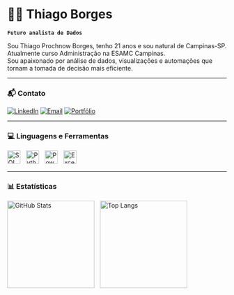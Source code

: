 # 🙋‍♂️ Thiago Borges

**`Futuro analista de Dados`**

Sou Thiago Prochnow Borges, tenho 21 anos e sou natural de Campinas-SP. Atualmente curso Administração na ESAMC Campinas.  
Sou apaixonado por análise de dados, visualizações e automações que tornam a tomada de decisão mais eficiente.

---

### 📬 Contato

[![LinkedIn](https://img.shields.io/badge/-LinkedIn-0A66C2?style=for-the-badge&logo=linkedin&logoColor=white)](https://www.linkedin.com/in/thiagopborges/)
[![Email](https://img.shields.io/badge/-Email-EA4335?style=for-the-badge&logo=gmail&logoColor=white)](mailto:thiagoprochnow1@gmail.com)
[![Portfólio](https://img.shields.io/badge/-Portfólio-121011?style=for-the-badge&logo=github&logoColor=white)](https://github.com/ThiagoPBorges)

---

### 💻 Linguagens e Ferramentas

<img align="left" alt="SQL" title="SQL" width="30px" style="padding-right:10px;" src="https://img.icons8.com/ios-filled/50/4479A1/sql.png" />
<img
<img align="left" alt="Python" title="Python" width="30px" style="padding-right:10px;" src="https://cdn.jsdelivr.net/gh/devicons/devicon/icons/python/python-original.svg" />
<img align="left" alt="Power BI" title="Power BI" width="30px" style="padding-right:10px;" src="https://img.icons8.com/color/48/power-bi.png" />
<img align="left" alt="Excel" title="Excel" width="30px" style="padding-right:10px;" src="https://img.icons8.com/color/48/microsoft-excel-2019--v1.png" />
<br/>
<br/>

---

### 📊 Estatísticas

<p>
  <img 
    align="left" 
    alt="GitHub Stats" 
    height="200" 
    style="padding-right: 10px;" 
    src="https://github-readme-stats.vercel.app/api?username=ThiagoPBorges&show_icons=true&theme=tokyonight&locale=pt-br" 
  />

  <img 
    align="left" 
    alt="Top Langs" 
    height="200" 
    src="https://github-readme-stats.vercel.app/api/top-langs/?username=ThiagoPBorges&layout=compact&theme=tokyonight" 
  />
</p>
